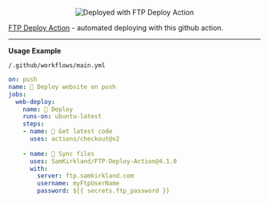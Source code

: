 <p align="center">
  <img alt="Deployed with FTP Deploy Action" src="https://img.shields.io/badge/Deployed With-FTP DEPLOY ACTION-%3CCOLOR%3E?style=for-the-badge&color=9400d3">
</p>

[FTP Deploy Action](https://github.com/SamKirkland/FTP-Deploy-Action) - automated deploying with this github action.

---

**Usage Example**

`/.github/workflows/main.yml`
```yml
on: push
name: 🚀 Deploy website on push
jobs:
  web-deploy:
    name: 🎉 Deploy
    runs-on: ubuntu-latest
    steps:
    - name: 🚚 Get latest code
      uses: actions/checkout@v2
    
    - name: 📂 Sync files
      uses: SamKirkland/FTP-Deploy-Action@4.1.0
      with:
        server: ftp.samkirkland.com
        username: myFtpUserName
        password: ${{ secrets.ftp_password }}
```
